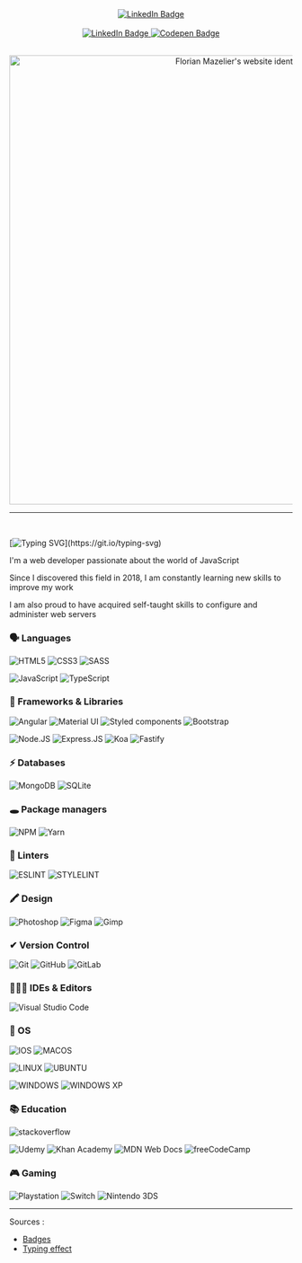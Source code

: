 <div id="badges" align="center">
  <a href="https://florianmazelier.dev" target="_blank">
    <img src="https://img.shields.io/website-up-down-green-red/http/monip.org.svg" alt="LinkedIn Badge"/>
  </a>
</div>

<br>

<div id="badges" align="center">
  <a href="https://www.linkedin.com/in/fmazelier/">
    <img src="https://img.shields.io/badge/LinkedIn-0077B5?style=for-the-badge&logo=linkedin&logoColor=white" alt="LinkedIn Badge"/>
  </a>
  <a href="https://codepen.io/fmazelier">
    <img src="https://img.shields.io/badge/CodePen-1E1F25?style=for-the-badge&logo=codepen&logoColor=white" alt="Codepen Badge"/>
  </a>
</div>

<br>

<p align="center">
  <a href="https://florianmazelier.dev/" target="_blank">
    <img src="https://florianmazelier.dev/images/illustrations/illu.min.svg" width="800" alt="Florian Mazelier's website identity">
  </a>
</p>

___

<br>

[![Typing SVG](https://readme-typing-svg.demolab.com?font=Fira+Code&size=26&duration=3200&pause=750&color=C9D1D9&width=480&lines=%F0%9F%91%8B%F0%9F%8F%BC%2C+I'm+Florian.;Nice+to+see+you+here!;I'm+a+JavaScript+web+developer.)](https://git.io/typing-svg)

I'm a web developer passionate about the world of JavaScript

Since I discovered this field in 2018, I am constantly learning new skills to improve my work

I am also proud to have acquired self-taught skills to configure and administer web servers

### 🗣️ Languages

![HTML5](https://img.shields.io/badge/HTML5-E34F26?style=for-the-badge&logo=html5&logoColor=white)
![CSS3](https://img.shields.io/badge/CSS3-1572B6?style=for-the-badge&logo=css3&logoColor=white) 
![SASS](https://img.shields.io/badge/Sass-CC6699?style=for-the-badge&logo=sass&logoColor=white)

![JavaScript](https://img.shields.io/badge/JavaScript-F7DF1E?style=for-the-badge&logo=javascript&logoColor=black)
![TypeScript](https://img.shields.io/badge/TypeScript-007ACC?style=for-the-badge&logo=typescript&logoColor=white)

### 🚀 Frameworks & Libraries

![Angular](https://img.shields.io/badge/Angular-DD0031?style=for-the-badge&logo=angular&logoColor=white)
![Material UI](https://img.shields.io/badge/Material--UI-0081CB?style=for-the-badge&logo=material-ui&logoColor=white)
![Styled components](https://img.shields.io/badge/styled--components-DB7093?style=for-the-badge&logo=styled-components&logoColor=white)
![Bootstrap](https://img.shields.io/badge/Bootstrap-563D7C?style=for-the-badge&logo=bootstrap&logoColor=white)

![Node.JS](https://img.shields.io/badge/Node.js-43853D?style=for-the-badge&logo=node.js&logoColor=white)
![Express.JS](https://img.shields.io/badge/Express.js-404D59?style=for-the-badge)
![Koa](https://img.shields.io/badge/Koa-FFFFFF?style=for-the-badge)
![Fastify](https://img.shields.io/badge/fastify-202020?style=for-the-badge)


### ⚡️ Databases

![MongoDB](https://img.shields.io/badge/MongoDB-4EA94B?style=for-the-badge&logo=mongodb&logoColor=white)
![SQLite](https://img.shields.io/badge/SQLite-07405E?style=for-the-badge&logo=sqlite&logoColor=white)


### 🕳️ Package managers

![NPM](https://img.shields.io/badge/NPM-C20302.svg?style=for-the-badge&logo=npm&logoColor=white)
![Yarn](https://img.shields.io/badge/yarn-%232C8EBB.svg?style=for-the-badge&logo=yarn&logoColor=white)


### 🧐 Linters

![ESLINT](https://img.shields.io/badge/eslint-3A33D1?style=for-the-badge&logo=eslint&logoColor=white)
![STYLELINT](https://img.shields.io/badge/stylelint-000?style=for-the-badge&logo=stylelint&logoColor=white) 


### 🖍 Design

![Photoshop](https://img.shields.io/badge/Adobe%20Photoshop-31A8FF?style=for-the-badge&logo=Adobe%20Photoshop&logoColor=black)
![Figma](https://img.shields.io/badge/Figma-F24E1E?style=for-the-badge&logo=figma&logoColor=white)
![Gimp](https://img.shields.io/badge/gimp-5C5543?style=for-the-badge&logo=gimp&logoColor=white)


### ✔ Version Control

![Git](https://img.shields.io/badge/GIT-E44C30?style=for-the-badge&logo=git&logoColor=white)
![GitHub](https://img.shields.io/badge/GitHub-100000?style=for-the-badge&logo=github&logoColor=white)
![GitLab](https://img.shields.io/badge/GitLab-330F63?style=for-the-badge&logo=gitlab&logoColor=white)


### 👨🏼‍💻 IDEs & Editors

![Visual Studio Code](https://img.shields.io/badge/Visual_Studio_Code-0078D4?style=for-the-badge&logo=visual%20studio%20code&logoColor=white)


### 💾 OS

![IOS](https://img.shields.io/badge/iOS-000000?style=for-the-badge&logo=ios&logoColor=white)
![MACOS](https://img.shields.io/badge/mac%20os-000000?style=for-the-badge&logo=apple&logoColor=white)

![LINUX](https://img.shields.io/badge/Linux-FCC624?style=for-the-badge&logo=linux&logoColor=black)
![UBUNTU](https://img.shields.io/badge/Ubuntu-E95420?style=for-the-badge&logo=ubuntu&logoColor=white)

![WINDOWS](https://img.shields.io/badge/Windows-0078D6?style=for-the-badge&logo=windows&logoColor=white)
![WINDOWS XP](https://img.shields.io/badge/Windows_XP-003399?style=for-the-badge&logo=windows-xp&logoColor=white)


### 📚 Education
![stackoverflow](https://aleen42.github.io/badges/src/stackoverflow.svg)

![Udemy](https://img.shields.io/badge/Udemy-EC5252?style=for-the-badge&logo=Udemy&logoColor=white)
![Khan Academy](https://img.shields.io/badge/Khan%20Academy-14BF96?style=for-the-badge&logo=Khan%20Academy&logoColor=white)
![MDN Web Docs](https://img.shields.io/badge/MDN_Web_Docs-black?style=for-the-badge&logo=mdnwebdocs&logoColor=white)
![freeCodeCamp](https://img.shields.io/badge/freecodecamp-27273D?style=for-the-badge&logo=freecodecamp&logoColor=white)


### 🎮 Gaming

![Playstation](https://img.shields.io/badge/PlayStation-003791?style=for-the-badge&logo=playstation&logoColor=white)
![Switch](https://img.shields.io/badge/Nintendo_Switch-E60012?style=for-the-badge&logo=nintendo-switch&logoColor=white)
![Nintendo 3DS](https://img.shields.io/badge/Nintendo_3DS-D12228?style=for-the-badge&logo=nintendo-3ds&logoColor=white)

<hr>

Sources :

* [Badges](https://shields.io/category/build)
* [Typing effect](https://github.com/DenverCoder1/readme-typing-svg)

<!--
 badges list : https://dev.to/envoy_/150-badges-for-github-pnk#education
https://badgen.net/
-->
